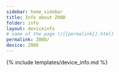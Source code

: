 ```yaml
---
sidebar: home_sidebar
title: Info about Z00D
folder: info
layout: deviceinfo
# name of the page (/{{permalink}}.html)
permalink: Z00D/
device: Z00D
---
```

{% include templates/device_info.md %}
